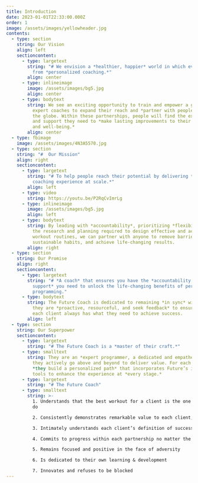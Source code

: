 ```yaml
---
title: Introduction
date: 2023-01-01T22:33:00.000Z
order: 1
image: /assets/images/yellowheader.jpg
contents:
  - type: section
    string: Our Vision
    align: left
    sectioncontent:
      - type: largetext
        string: "# We envision a *healthier, happier* world in which everyone benefits
          from *personalized coaching.*"
        align: center
      - type: inlineimage
        image: /assets/images/bg5.jpg
        align: center
      - type: bodytext
        string: We see an exciting opportunity to train and empower a generation of
          expert coaches to expand their reach and *partner with people* across
          the globe. Within these partnerships, people will find the expertise
          and support they need to *make lasting improvements to their health
          and well-being.*
        align: center
  - type: fbimage
    image: /assets/images/4N3A5570.jpg
  - type: section
    string: "#  Our Mission"
    align: right
    sectioncontent:
      - type: largetext
        string: "# To help people reach their potential by delivering the *world’s best
          coaching experience at scale.*"
        align: left
      - type: video
        string: https://youtu.be/P2RqCvImrLg
      - type: inlineimage
        image: /assets/images/bg5.jpg
        align: left
      - type: bodytext
        string: By leading with *accountability*, prioritizing *flexibility,* and owning
          the research and planning required to design effective and achievable
          workout routines, we can partner with anyone to remove barriers, build
          sustainable habits, and achieve life-changing results.
        align: right
  - type: section
    string: Our Promise
    align: right
    sectioncontent:
      - type: largetext
        string: "# *A coach* that ensures you have the *accountability, partnership, and
          support* you need to unlock the life-changing benefits of personalized
          programming."
      - type: bodytext
        string: The Future Coach is dedicated to remaining *in sync* with each client;
          they are *proactive, resourceful, and seek feedback* to ensure that
          each client always has what they need to achieve success.
        align: left
  - type: section
    string: Our Superpower
    sectioncontent:
      - type: largetext
        string: "# The Future Coach is a *master of their craft.*"
      - type: smalltext
        string: They are an *expert programmer, a dedicated and empathetic partner,* and
          they actively go above and beyond to deliver value. For each client,
          *they build a personalized path* that incorporates Future’s innovative
          tools to enhance the experience at *every stage.*
      - type: largetext
        string: "# The Future Coach"
      - type: smalltext
        string: >-
          1. Understands that the best workout for a client is the one they will
          do

          2. Consistently demonstrates remarkable value to each client, at scale 

          3. Intimately understands each client’s definition of success

          4. Commits to progress within each partnership no matter the circumstance

          5. Remains focused and positive in the face of adversity

          6. Is dedicated to their own learning & development 

          7. Innovates and refuses to be blocked
---
```

